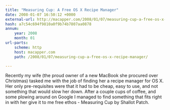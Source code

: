 ```yaml
---
title: "Measuring Cup: A Free OS X Recipe Manager"
date: 2008-01-07 16:50:12 +0000
external-url: http://macapper.com/2008/01/07/measuring-cup-a-free-os-x-recipe-manager/
hash: a7c54c694f9810a0f9b74b7807aa0878
annum:
    year: 2008
    month: 01
url-parts:
    scheme: http
    host: macapper.com
    path: /2008/01/07/measuring-cup-a-free-os-x-recipe-manager/

---
```


Recently my wife (the proud owner of a new MacBook she procured over Christmas) tasked me with the job of finding her a recipe manager for OS X.  Her only pre-requisites were that it had to be cheap, easy to use, and not something that would slow her down.  After a couple cups of coffee, and some plowing around on Google I managed to find something that fits right in with her give it to me free ethos - Measuring Cup by Shallot Patch.
